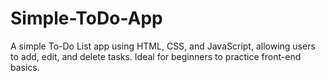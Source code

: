# Simple-ToDo-App
 A simple To-Do List app using HTML, CSS, and JavaScript, allowing users to add, edit, and delete tasks. Ideal for beginners to practice front-end basics.
